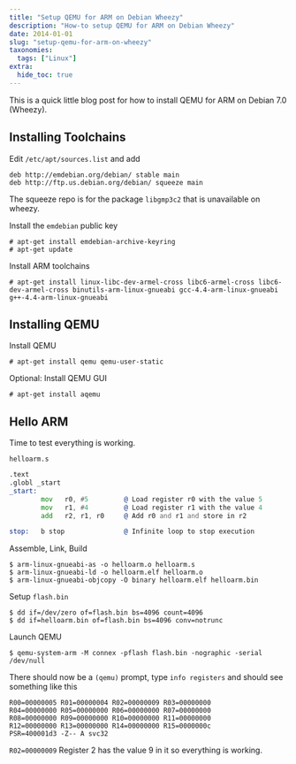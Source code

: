 ```yaml
---
title: "Setup QEMU for ARM on Debian Wheezy"
description: "How-to setup QEMU for ARM on Debian Wheezy"
date: 2014-01-01
slug: "setup-qemu-for-arm-on-wheezy"
taxonomies:
  tags: ["Linux"]
extra:
  hide_toc: true
---
```


This is a quick little blog post for how to install QEMU for ARM on Debian 7.0 (Wheezy).

<!-- more -->

## Installing Toolchains

Edit `/etc/apt/sources.list` and add

```
deb http://emdebian.org/debian/ stable main
deb http://ftp.us.debian.org/debian/ squeeze main
```

The squeeze repo is for the package `libgmp3c2` that is unavailable on wheezy.

Install the `emdebian` public key

```console
# apt-get install emdebian-archive-keyring
# apt-get update
```

Install ARM toolchains

```console
# apt-get install linux-libc-dev-armel-cross libc6-armel-cross libc6-dev-armel-cross binutils-arm-linux-gnueabi gcc-4.4-arm-linux-gnueabi g++-4.4-arm-linux-gnueabi
```

## Installing QEMU

Install QEMU

```console
# apt-get install qemu qemu-user-static
```

Optional: Install QEMU GUI

```console
# apt-get install aqemu
```

## Hello ARM

Time to test everything is working.

`helloarm.s`

```asm
.text
.globl _start
_start:
        mov   r0, #5         @ Load register r0 with the value 5
        mov   r1, #4         @ Load register r1 with the value 4
        add   r2, r1, r0     @ Add r0 and r1 and store in r2

stop:   b stop               @ Infinite loop to stop execution
```

Assemble, Link, Build

```console
$ arm-linux-gnueabi-as -o helloarm.o helloarm.s
$ arm-linux-gnueabi-ld -o helloarm.elf helloarm.o
$ arm-linux-gnueabi-objcopy -O binary helloarm.elf helloarm.bin
```

Setup `flash.bin`

```console
$ dd if=/dev/zero of=flash.bin bs=4096 count=4096
$ dd if=helloarm.bin of=flash.bin bs=4096 conv=notrunc
```

Launch QEMU

```console
$ qemu-system-arm -M connex -pflash flash.bin -nographic -serial /dev/null
```

There should now be a `(qemu)` prompt, type `info registers` and should see something like this

```
R00=00000005 R01=00000004 R02=00000009 R03=00000000
R04=00000000 R05=00000000 R06=00000000 R07=00000000
R08=00000000 R09=00000000 R10=00000000 R11=00000000
R12=00000000 R13=00000000 R14=00000000 R15=0000000c
PSR=400001d3 -Z-- A svc32
```

`R02=00000009` Register 2 has the value 9 in it so everything is working.
